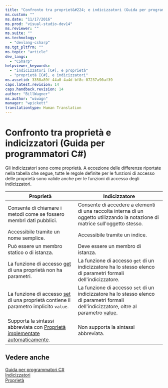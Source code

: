 ```yaml
---
title: "Confronto tra propriet&#224; e indicizzatori (Guida per programmatori C#) | Microsoft Docs"
ms.custom: ""
ms.date: "11/17/2016"
ms.prod: "visual-studio-dev14"
ms.reviewer: ""
ms.suite: ""
ms.technology: 
  - "devlang-csharp"
ms.tgt_pltfrm: ""
ms.topic: "article"
dev_langs: 
  - "CSharp"
helpviewer_keywords: 
  - "indicizzatori [C#], e proprietà"
  - "proprietà [C#], e indicizzatori"
ms.assetid: 3358a89f-44a0-4a4d-bf8c-07237a90af39
caps.latest.revision: 14
caps.handback.revision: 14
author: "BillWagner"
ms.author: "wiwagn"
manager: "wpickett"
translationtype: Human Translation
---
```

# Confronto tra propriet&#224; e indicizzatori (Guida per programmatori C#)
Gli indicizzatori sono come proprietà.  A eccezione delle differenze riportate nella tabella che segue, tutte le regole definite per le funzioni di accesso delle proprietà sono valide anche per le funzioni di accesso degli indicizzatori.  
  
|Proprietà|Indicizzatore|  
|---------------|-------------------|  
|Consente di chiamare i metodi come se fossero membri dati pubblici.|Consente di accedere a elementi di una raccolta interna di un oggetto utilizzando la notazione di matrice sull'oggetto stesso.|  
|Accessibile tramite un nome semplice.|Accessibile tramite un indice.|  
|Può essere un membro statico o di istanza.|Deve essere un membro di istanza.|  
|La funzione di accesso [get](../../../csharp/language-reference/keywords/get.md) di una proprietà non ha parametri.|La funzione di accesso `get` di un indicizzatore ha lo stesso elenco di parametri formali dell'indicizzatore.|  
|La funzione di accesso [set](../../../csharp/language-reference/keywords/set.md) di una proprietà contiene il parametro implicito `value`.|La funzione di accesso `set` di un indicizzatore ha lo stesso elenco di parametri formali dell'indicizzatore, oltre al parametro [value](../../../csharp/language-reference/keywords/value.md).|  
|Supporta la sintassi abbreviata con [Proprietà implementate automaticamente](../../../csharp/programming-guide/classes-and-structs/auto-implemented-properties.md).|Non supporta la sintassi abbreviata.|  
  
## Vedere anche  
 [Guida per programmatori C\#](../../../csharp/programming-guide/index.md)   
 [Indicizzatori](../../../csharp/programming-guide/indexers/index.md)   
 [Proprietà](../../../csharp/programming-guide/classes-and-structs/properties.md)